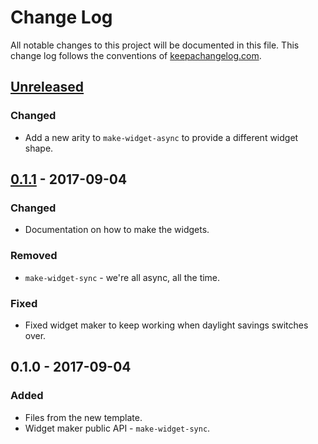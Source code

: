 # Change Log
All notable changes to this project will be documented in this file. This change log follows the conventions of [keepachangelog.com](https://keepachangelog.com/).

## [Unreleased]
### Changed
- Add a new arity to `make-widget-async` to provide a different widget shape.

## [0.1.1] - 2017-09-04
### Changed
- Documentation on how to make the widgets.

### Removed
- `make-widget-sync` - we're all async, all the time.

### Fixed
- Fixed widget maker to keep working when daylight savings switches over.

## 0.1.0 - 2017-09-04
### Added
- Files from the new template.
- Widget maker public API - `make-widget-sync`.

[Unreleased]: https://github.com/your-name/jepsen.raftis/compare/0.1.1...HEAD
[0.1.1]: https://github.com/your-name/jepsen.raftis/compare/0.1.0...0.1.1
